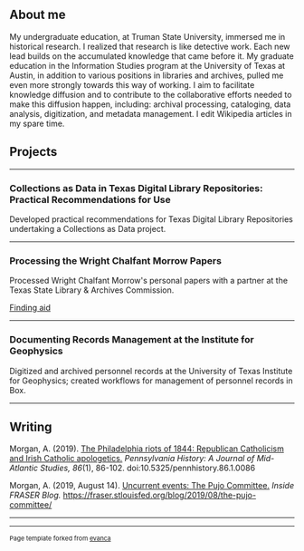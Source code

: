 ## About me

My undergraduate education, at Truman State University, immersed me in historical research. 
I realized that research is like detective work. Each new lead builds on the accumulated knowledge that came before it.
My graduate education in the Information Studies program at the University of Texas at Austin, in addition to various positions in libraries and archives, 
pulled me even more strongly towards this way of working. I aim to facilitate knowledge diffusion and to contribute to the collaborative efforts 
needed to make this diffusion happen, including: archival processing, cataloging, data analysis, digitization, and metadata management. 
I edit Wikipedia articles in my spare time.

## Projects

---

### Collections as Data in Texas Digital Library Repositories: Practical Recommendations for Use

Developed practical recommendations for Texas Digital Library Repositories undertaking a Collections as Data project.

---

### Processing the Wright Chalfant Morrow Papers

Processed Wright Chalfant Morrow's personal papers with a partner at the Texas State Library & Archives Commission.

[Finding aid](http://legacy.lib.utexas.edu/taro/tslac/90058/tsl-90058.html)

---

### Documenting Records Management at the Institute for Geophysics

Digitized and archived personnel records at the University of Texas Institute for Geophysics; created workflows for management of personnel records in Box. 

---

## Writing

Morgan, A. (2019). [The Philadelphia riots of 1844: Republican Catholicism and Irish Catholic apologetics.](https://www.jstor.org/stable/10.5325/pennhistory.86.1.0086?seq=1) *Pennsylvania History: A Journal of Mid-Atlantic Studies, 86*(1), 86-102. doi:10.5325/pennhistory.86.1.0086

Morgan, A. (2019, August 14). [Uncurrent events: The Pujo Committee.](https://fraser.stlouisfed.org/blog/2019/08/the-pujo-committee/) *Inside FRASER Blog.* https://fraser.stlouisfed.org/blog/2019/08/the-pujo-committee/

---




---
<p style="font-size:11px">Page template forked from <a href="https://github.com/evanca/quick-portfolio">evanca</a></p>
<!-- Remove above link if you don't want to attibute -->
